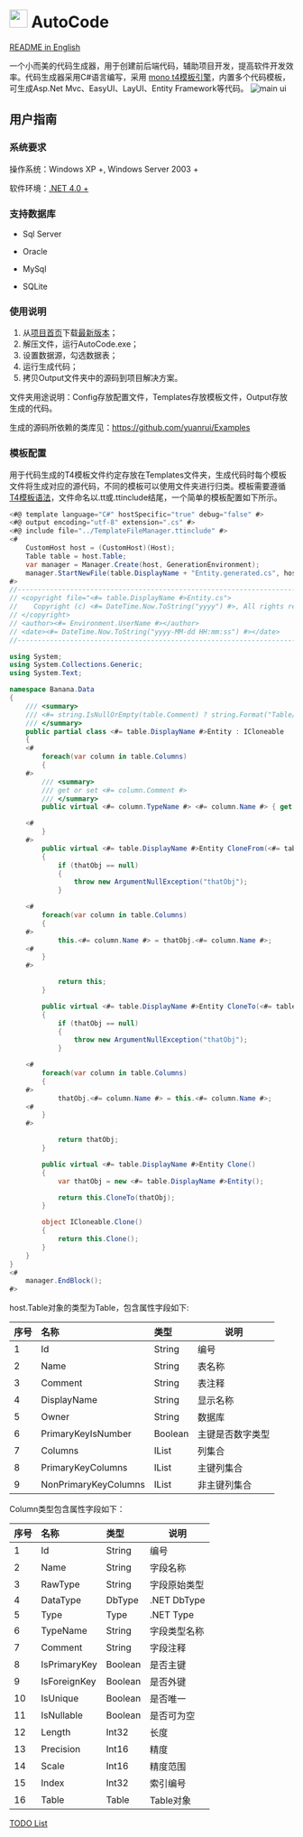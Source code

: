 # <img src="https://raw.githubusercontent.com/yuanrui/CodeGenerator/master/Banana.AutoCode/Resources/Icons.128x128.Logo.ico"  height="32px"> AutoCode
[README in English](README-EN.md)

一个小而美的代码生成器，用于创建前后端代码，辅助项目开发，提高软件开发效率。代码生成器采用C#语言编写，采用 [mono t4模板引擎](https://github.com/mono/t4)，内置多个代码模板，可生成Asp.Net Mvc、EasyUI、LayUI、Entity Framework等代码。
![main ui](https://user-images.githubusercontent.com/3859838/87500061-367c6880-c68e-11ea-8506-4a9683413402.png)

## 用户指南

### 系统要求

操作系统：Windows XP +,  Windows Server 2003 +

软件环境：[.NET 4.0 +](https://download.microsoft.com/download/9/5/A/95A9616B-7A37-4AF6-BC36-D6EA96C8DAAE/dotNetFx40_Full_x86_x64.exe)

### 支持数据库

- Sql Server

- Oracle

- MySql

- SQLite

### 使用说明

1. 从[项目首页](https://github.com/yuanrui/CodeGenerator)下载[最新版本](https://github.com/yuanrui/CodeGenerator/releases)；
2. 解压文件，运行AutoCode.exe；
3. 设置数据源，勾选数据表；
4. 运行生成代码；
5. 拷贝Output文件夹中的源码到项目解决方案。

文件夹用途说明：Config存放配置文件，Templates存放模板文件，Output存放生成的代码。

生成的源码所依赖的类库见：https://github.com/yuanrui/Examples

### 模板配置

用于代码生成的T4模板文件约定存放在Templates文件夹，生成代码时每个模板文件将生成对应的源代码，不同的模板可以使用文件夹进行归类。模板需要遵循[T4模板语法](https://docs.microsoft.com/zh-cn/visualstudio/modeling/code-generation-and-t4-text-templates)，文件命名以.tt或.ttinclude结尾，一个简单的模板配置如下所示。

```c#
<#@ template language="C#" hostSpecific="true" debug="false" #>
<#@ output encoding="utf-8" extension=".cs" #>
<#@ include file="../TemplateFileManager.ttinclude" #>
<# 
	CustomHost host = (CustomHost)(Host);
	Table table = host.Table;
    var manager = Manager.Create(host, GenerationEnvironment);
	manager.StartNewFile(table.DisplayName + "Entity.generated.cs", host.GetValue("OutputPath").ToString() + "\\Samples\\Generated");
#>
//------------------------------------------------------------------------------
// <copyright file="<#= table.DisplayName #>Entity.cs">
//    Copyright (c) <#= DateTime.Now.ToString("yyyy") #>, All rights reserved.
// </copyright>
// <author><#= Environment.UserName #></author>
// <date><#= DateTime.Now.ToString("yyyy-MM-dd HH:mm:ss") #></date>
//------------------------------------------------------------------------------

using System;
using System.Collections.Generic;
using System.Text;

namespace Banana.Data
{
    /// <summary>
    /// <#= string.IsNullOrEmpty(table.Comment) ? string.Format("Table/View [{0}] map to [{1}] entity class", table.Name, table.DisplayName) : table.Comment #>
    /// </summary>
    public partial class <#= table.DisplayName #>Entity : ICloneable
    {
    <# 
        foreach(var column in table.Columns)
        {
    #>
        /// <summary>
        /// get or set <#= column.Comment #>
        /// </summary>
        public virtual <#= column.TypeName #> <#= column.Name #> { get; set; }

    <#
        }
    #>
        public virtual <#= table.DisplayName #>Entity CloneFrom(<#= table.DisplayName #>Entity thatObj)
        {
            if (thatObj == null)
            {
                throw new ArgumentNullException("thatObj");
            }

    <# 
        foreach(var column in table.Columns)
        {
    #>
            this.<#= column.Name #> = thatObj.<#= column.Name #>;
    <#
        }
    #>

            return this;
        }

        public virtual <#= table.DisplayName #>Entity CloneTo(<#= table.DisplayName #>Entity thatObj)
        {
            if (thatObj == null)
            {
                throw new ArgumentNullException("thatObj");
            }

    <# 
        foreach(var column in table.Columns)
        {
    #>
            thatObj.<#= column.Name #> = this.<#= column.Name #>;
    <#
        }
    #>

            return thatObj;
        }

        public virtual <#= table.DisplayName #>Entity Clone()
        {
            var thatObj = new <#= table.DisplayName #>Entity();

            return this.CloneTo(thatObj);
        }

        object ICloneable.Clone()
        {
            return this.Clone();
        }
    }
}
<# 
	manager.EndBlock(); 
#>
```

host.Table对象的类型为Table，包含属性字段如下:

| 序号 | 名称                 | 类型          | 说明             |
| :--- | :------------------- | :------------ | ---------------- |
| 1    | Id                   | String        | 编号             |
| 2    | Name                 | String        | 表名称           |
| 3    | Comment              | String        | 表注释           |
| 4    | DisplayName          | String        | 显示名称         |
| 5    | Owner                | String        | 数据库           |
| 6    | PrimaryKeyIsNumber   | Boolean       | 主键是否数字类型 |
| 7    | Columns              | IList<Column> | 列集合           |
| 8    | PrimaryKeyColumns    | IList<Column> | 主键列集合       |
| 9    | NonPrimaryKeyColumns | IList<Column> | 非主键列集合     |

Column类型包含属性字段如下：

| 序号 | 名称         | 类型    | 说明         |
| :--- | :----------- | :------ | ------------ |
| 1    | Id           | String  | 编号         |
| 2    | Name         | String  | 字段名称     |
| 3    | RawType      | String  | 字段原始类型 |
| 4    | DataType     | DbType  | .NET DbType  |
| 5    | Type         | Type    | .NET Type    |
| 6    | TypeName     | String  | 字段类型名称 |
| 7    | Comment      | String  | 字段注释     |
| 8    | IsPrimaryKey | Boolean | 是否主键     |
| 9    | IsForeignKey | Boolean | 是否外键     |
| 10   | IsUnique     | Boolean | 是否唯一     |
| 11   | IsNullable   | Boolean | 是否可为空   |
| 12   | Length       | Int32   | 长度         |
| 13   | Precision    | Int16   | 精度         |
| 14   | Scale        | Int16   | 精度范围     |
| 15   | Index        | Int32   | 索引编号     |
| 16   | Table        | Table   | Table对象    |

[TODO List](https://github.com/yuanrui/CodeGenerator/issues/1)